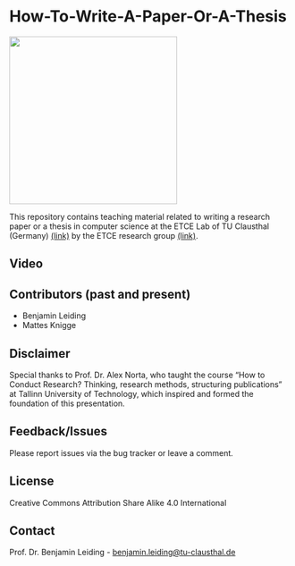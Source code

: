 # How-To-Write-A-Paper-Or-A-Thesis
<img src="https://www.presse.tu-clausthal.de/fileadmin/Presse/images/Corporate_Design/Logo/Logo_TUC_en_CMYK.jpg" width="300">

This repository contains teaching material related to writing a research paper or a thesis in computer science at the ETCE Lab of TU Clausthal (Germany) [(link)](https://www.isse.tu-clausthal.de/en/) by the ETCE research group [(link)](https://etce-lab.com).

## Video


## Contributors (past and present)
- Benjamin Leiding
- Mattes Knigge
  
## Disclaimer
Special thanks to Prof. Dr. Alex Norta, who taught the course “How to Conduct Research? Thinking, research methods, structuring publications” at Tallinn University of Technology, which inspired and formed the foundation of this presentation.

## Feedback/Issues
Please report issues via the bug tracker or leave a comment.

## License
Creative Commons Attribution Share Alike 4.0 International

## Contact
Prof. Dr. Benjamin Leiding - benjamin.leiding@tu-clausthal.de
